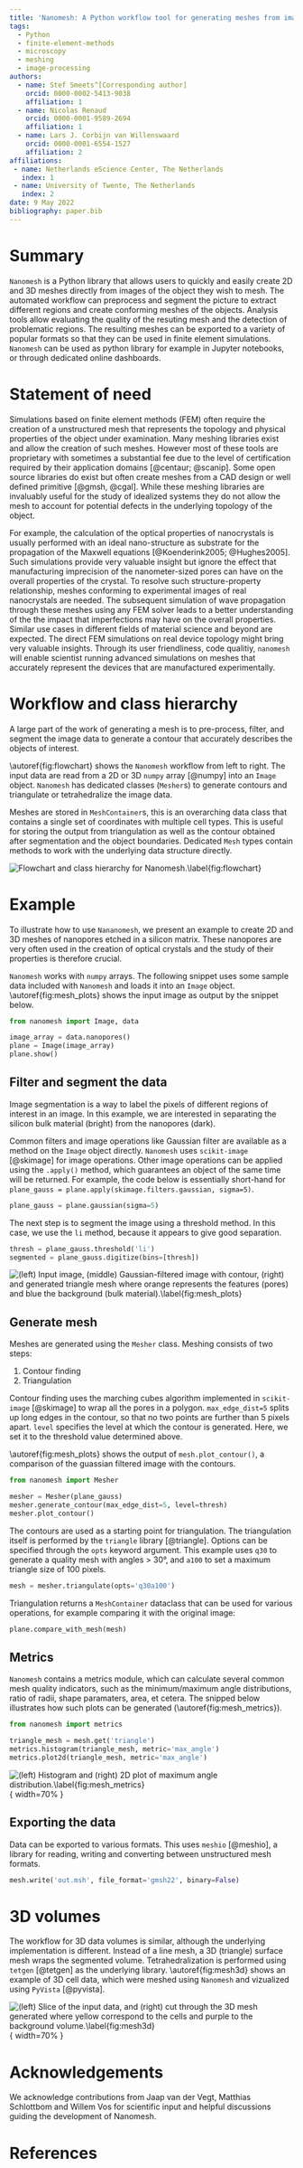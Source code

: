 ```yaml
---
title: 'Nanomesh: A Python workflow tool for generating meshes from image data '
tags:
  - Python
  - finite-element-methods
  - microscopy
  - meshing
  - image-processing
authors:
  - name: Stef Smeets^[Corresponding author]
    orcid: 0000-0002-5413-9038
    affiliation: 1
  - name: Nicolas Renaud
    orcid: 0000-0001-9589-2694
    affiliation: 1
  - name: Lars J. Corbijn van Willenswaard
    orcid: 0000-0001-6554-1527
    affiliation: 2
affiliations:
 - name: Netherlands eScience Center, The Netherlands
   index: 1
 - name: University of Twente, The Netherlands
   index: 2
date: 9 May 2022
bibliography: paper.bib
---
```


# Summary

`Nanomesh` is a Python library that allows users to quickly and easily create 2D and 3D meshes directly from images of the object they wish to mesh. The automated workflow can preprocess and segment the picture to extract different regions and create conforming meshes of the objects. Analysis tools allow evaluating the quality of the resuting mesh and the detection of problematic regions. The resulting meshes can be exported to a variety of popular formats so that they can be used in finite element simulations. `Nanomesh` can be used as python library for example in Jupyter notebooks, or through dedicated online dashboards.

# Statement of need

Simulations based on finite element methods (FEM) often require the creation of a unstructured mesh that represents the topology and physical properties of the object under examination. Many meshing libraries exist and allow the creation of such meshes. However most of these tools are proprietary with sometimes a substantial fee due to the level of certification required by their application domains [@centaur; @scanip]. Some open source libraries do exist but often create meshes from a CAD design or well defined primitive [@gmsh, @cgal]. While these meshing libraries are invaluably useful for the study of idealized systems they do not allow the mesh to account for potential defects in the underlying topology of the object.

For example, the calculation of the optical properties of nanocrystals is usually performed with an ideal nano-structure as substrate for the propagation of the Maxwell equations [@Koenderink2005; @Hughes2005]. Such simulations provide very valuable insight but ignore the effect that manufacturing imprecision of the nanometer-sized pores can have on the overall properties of the crystal. To resolve such structure-property relationship, meshes conforming to experimental images of real nanocrystals are needed. The subsequent simulation of wave propagation through these meshes using any FEM solver leads to a better understanding of the the impact that imperfections may have on the overall properties. Similar use cases in different fields of material science and beyond are expected. The direct FEM simulations on real device topology might bring very valuable insights. Through its user friendliness, code qualitiy, `nanomesh` will enable scientist running advanced simulations on meshes that accurately represent the devices that are manufactured experimentally.

# Workflow and class hierarchy

A large part of the work of generating a mesh is to pre-process, filter, and segment the image data to generate a contour that accurately describes the objects of interest.

\autoref{fig:flowchart} shows the `Nanomesh` workflow from left to right. The input data are read from a 2D or 3D `numpy` array [@numpy] into an `Image` object. `Nanomesh` has dedicated classes (`Mesher`s) to generate contours and triangulate or tetrahedralize the image data.

Meshes are stored in `MeshContainer`s, this is an overarching data class that contains a single set of coordinates with multiple cell types. This is useful for storing the output from triangulation as well as the contour obtained after segmentation and the object boundaries. Dedicated `Mesh` types contain methods to work with the underlying data structure directly.

![Flowchart and class hierarchy for Nanomesh.\label{fig:flowchart}](flowchart.png)

# Example

To illustrate how to use `Nananomesh`, we present an example to create 2D and 3D meshes of nanopores etched in a silicon matrix. These nanopores are very often used in the creation of optical crystals and the study of their properties is therefore crucial.

`Nanomesh` works with `numpy` arrays. The following snippet uses some sample data included with `Nanomesh` and loads it into an `Image` object. \autoref{fig:mesh_plots} shows the input image as output by the snippet below.

```python
from nanomesh import Image, data

image_array = data.nanopores()
plane = Image(image_array)
plane.show()
```

## Filter and segment the data

Image segmentation is a way to label the pixels of different regions of interest in an image. In this example, we are interested in separating the silicon bulk material (bright) from the nanopores (dark).

Common filters and image operations like Gaussian filter are available as a method on the `Image` object directly. `Nanomesh` uses `scikit-image` [@skimage] for image operations. Other image operations can be applied using the `.apply()` method, which guarantees an object of the same time will be returned. For example, the code below is essentially short-hand for `plane_gauss = plane.apply(skimage.filters.gaussian, sigma=5)`.

```python
plane_gauss = plane.gaussian(sigma=5)
```

The next step is to segment the image using a threshold method. In this case, we use the `li` method, because it appears to give good separation.

```python
thresh = plane_gauss.threshold('li')
segmented = plane_gauss.digitize(bins=[thresh])
```

![(left) Input image, (middle) Gaussian-filtered image with contour, (right) and generated triangle mesh where orange represents the features (pores) and blue the background (bulk material).\label{fig:mesh_plots}](meshing_plots.png)

## Generate mesh

Meshes are generated using the `Mesher` class. Meshing consists of two steps:

1. Contour finding
2. Triangulation

Contour finding uses the marching cubes algorithm implemented in `scikit-image` [@skimage] to wrap all the pores in a polygon. `max_edge_dist=5` splits up long edges in the contour, so that no two points are further than 5 pixels apart. `level` specifies the level at which the contour is generated. Here, we set it to the threshold value determined above.

\autoref{fig:mesh_plots} shows the output of `mesh.plot_contour()`, a comparison of the guassian filtered image with the contours.

```python
from nanomesh import Mesher

mesher = Mesher(plane_gauss)
mesher.generate_contour(max_edge_dist=5, level=thresh)
mesher.plot_contour()
```

The contours are used as a starting point for triangulation. The triangulation itself is performed by the `triangle` library [@triangle]. Options can be specified through the `opts` keyword argument. This example uses `q30` to generate a quality mesh with angles > 30°, and `a100` to set a maximum triangle size of 100 pixels.

```python
mesh = mesher.triangulate(opts='q30a100')
```

Triangulation returns a `MeshContainer` dataclass that can be used for various operations, for example comparing it with the original image:

```python
plane.compare_with_mesh(mesh)
```

## Metrics

`Nanomesh` contains a metrics module, which can calculate several common mesh quality indicators, such as the minimum/maximum angle distributions, ratio of radii, shape paramaters, area, et cetera. The snipped below illustrates how such plots can be generated (\autoref{fig:mesh_metrics}).

```python
from nanomesh import metrics

triangle_mesh = mesh.get('triangle')
metrics.histogram(triangle_mesh, metric='max_angle')
metrics.plot2d(triangle_mesh, metric='max_angle')
```

![(left) Histogram and (right) 2D plot of maximum angle distribution.\label{fig:mesh_metrics}](mesh_metrics.png){ width=70% }

## Exporting the data

Data can be exported to various formats. This uses `meshio` [@meshio], a library for reading, writing and converting between unstructured mesh formats.

```python
mesh.write('out.msh', file_format='gmsh22', binary=False)
```

# 3D volumes

The workflow for 3D data volumes is similar, although the underlying implementation is different. Instead of a line mesh, a 3D (triangle) surface mesh wraps the segmented volume. Tetrahedralization is performed using `tetgen` [@tetgen] as the underlying library. \autoref{fig:mesh3d} shows an example of 3D cell data, which were meshed using `Nanomesh` and vizualized using `PyVista` [@pyvista].

![(left) Slice of the input data, and (right) cut through the 3D mesh generated where yellow correspond to the cells and purple to the background volume.\label{fig:mesh3d}](mesh3d.png){ width=70% }


# Acknowledgements

We acknowledge contributions from Jaap van der Vegt, Matthias Schlottbom and Willem Vos for scientific input and helpful discussions guiding the development of Nanomesh.

# References
